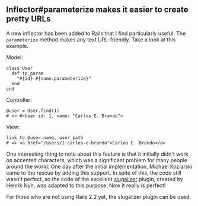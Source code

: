 ## Inflector#parameterize makes it easier to create pretty URLs

A new inflector has been added to Rails that I find particularly useful. The `parameterize` method makes any text URL-friendly. Take a look at this example.

Model:

	class User
	  def to_param
	    "#{id}-#{name.parameterize}"
	  end
	end

Controller:

	@user = User.find(1)
	# => #<User id: 1, name: "Carlos E. Brando">

View:

	link_to @user.name, user_path
	# => <a href="/users/1-carlos-e-brando">Carlos E. Brando</a>

One interesting thing to note about this feature is that it initially didn't work on accented characters, which was a significant problem for many people around the world. One day after the initial implementation, Michael Koziarski came to the rescue by adding this support. In spite of this, the code still wasn't perfect, so the code of the excellent [slugalizer](http://github.com/henrik/slugalizer/tree/master) plugin, created by Henrik Nyh, was adapted to this purpose. Now it really is perfect!

For those who are not using Rails 2.2 yet, the slugalizer plugin can be used.